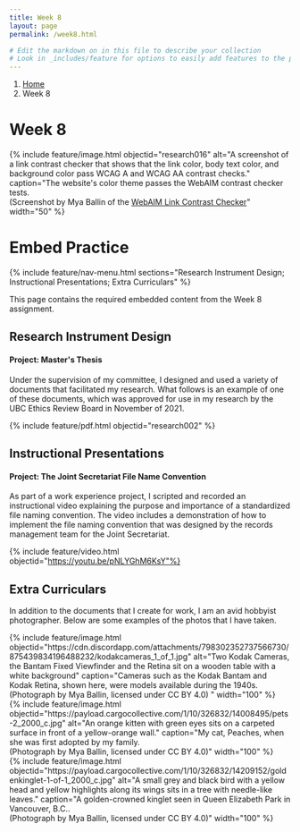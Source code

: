 ```yaml
---
title: Week 8
layout: page
permalink: /week8.html

# Edit the markdown on in this file to describe your collection
# Look in _includes/feature for options to easily add features to the page
---
```

<nav style="--bs-breadcrumb-divider: url(&#34;data:image/svg+xml,%3Csvg xmlns='http://www.w3.org/2000/svg' width='8' height='8'%3E%3Cpath d='M2.5 0L1 1.5 3.5 4 1 6.5 2.5 8l4-4-4-4z' fill='currentColor'/%3E%3C/svg%3E&#34;);" aria-label="breadcrumb">
  <ol class="breadcrumb">
    <li class="breadcrumb-item"><a href="#">Home</a></li>
    <li class="breadcrumb-item active" aria-current="page">Week 8</li>
  </ol>
</nav>

# Week 8

{% include feature/image.html objectid="research016" alt="A screenshot of a link contrast checker that shows that the link color, body text color, and background color pass WCAG A and WCAG AA contrast checks." caption="The website's color theme passes the WebAIM contrast checker tests. <br> (Screenshot by Mya Ballin of the <a href="https://webaim.org/resources/linkcontrastchecker/?fcolor=0000FF&bcolor=FFFFFF">WebAIM Link Contrast Checker</a>" width="50" %}
            
# Embed Practice
{% include feature/nav-menu.html sections="Research Instrument Design; Instructional Presentations; Extra Curriculars" %}

<p>This page contains the required embedded content from the Week 8 assignment. </p>
  
## Research Instrument Design
 
#### Project: Master's Thesis
 
Under the supervision of my committee, I designed and used a variety of documents that facilitated my research. What follows is an example of one of these documents, which was approved for use in my research by the UBC Ethics Review Board in November of 2021.

{% include feature/pdf.html objectid="research002" %}

## Instructional Presentations

#### Project: The Joint Secretariat File Name Convention

As part of a work experience project, I scripted and recorded an instructional video explaining the purpose and importance of a standardized file naming convention. The video includes a demonstration of how to implement the file naming convention that was designed by the records management team for the Joint Secretariat. 

{% include feature/video.html objectid="https://youtu.be/pNLYGhM6KsY"%}

## Extra Curriculars

In addition to the documents that I create for work, I am an avid hobbyist photographer. Below are some examples of the photos that I have taken.

<div class="container">
            {% include feature/image.html objectid="https://cdn.discordapp.com/attachments/798302352737566730/875439834196488232/kodakcameras_1_of_1.jpg" alt="Two Kodak Cameras, the Bantam Fixed Viewfinder and the Retina sit on a wooden table with a white background" caption="Cameras such as the Kodak Bantam and Kodak Retina, shown here, were models available during the 1940s. <br> (Photograph by Mya Ballin, licensed under CC BY 4.0) " width="100" %}
</div>

<div class="container">
  <div class="row">
    <div class="col-md-6 my-auto">
      {% include feature/image.html objectid="https://payload.cargocollective.com/1/10/326832/14008495/pets-2_2000_c.jpg" alt="An orange kitten with green eyes sits on a carpeted surface in front of a yellow-orange wall." caption="My cat, Peaches, when she was first adopted by my family. <br> (Photograph by Mya Ballin, licensed under CC BY 4.0)" width="100" %}
    </div>
    <div class="col-md-6 my-auto">
    {% include feature/image.html objectid="https://payload.cargocollective.com/1/10/326832/14209152/goldenkinglet-1-of-1_2000_c.jpg" alt="A small grey and black bird with a yellow head and yellow highlights along its wings sits in a tree with needle-like leaves." caption="A golden-crowned kinglet seen in Queen Elizabeth Park in Vancouver, B.C..<br> (Photograph by Mya Ballin, licensed under CC BY 4.0)" width="100" %}
    </div>
  </div>
  </div>
